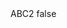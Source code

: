 <?xml version="1.0" encoding="UTF-8"?>
<CustomMetadata xmlns="http://soap.sforce.com/2006/04/metadata">
    <label>ABC2</label>
    <protected>false</protected>
</CustomMetadata>
